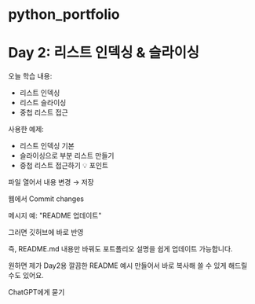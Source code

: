 # python_portfolio
# Day 2: 리스트 인덱싱 & 슬라이싱

오늘 학습 내용:
- 리스트 인덱싱
- 리스트 슬라이싱
- 중첩 리스트 접근

사용한 예제:
- 리스트 인덱싱 기본
- 슬라이싱으로 부분 리스트 만들기
- 중첩 리스트 접근하기
💡 포인트

파일 열어서 내용 변경 → 저장

웹에서 Commit changes

메시지 예: "README 업데이트"

그러면 깃허브에 바로 반영

즉, README.md 내용만 바꿔도 포트폴리오 설명을 쉽게 업데이트 가능합니다.

원하면 제가 Day2용 깔끔한 README 예시 만들어서 바로 복사해 쓸 수 있게 해드릴 수도 있어요.








ChatGPT에게 묻기
